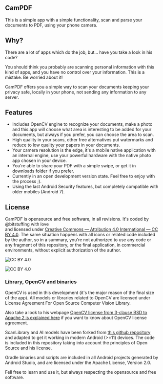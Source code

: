 ## CamPDF 

This is a simple app with a simple functionality, scan and parse your documents to PDF, 
using your phone camera.

## Why?

There are a lot of apps which do the job, but... have you take a look in his code?

You should think you probably are scanning personal information with this kind of apps, and 
you have no control over your information. This is a mistake. Be worried about it!

CamPDF offers you a simple way to scan your documents keeping your privacy safe, locally in your 
phone, not sending any information to any server.

## Features

- Includes OpenCV engine to recognize your documents, make a photo and this app will choose what area
is interesting to be added for your documents, but always if you prefer, you can choose the area to scan.
- High quality in your scans, other free alternatives put watermarks and reduce to low quality your 
papers in your documents.
- Your camera resolution is the edge, it's a mobile native application with an internal engine, use 
your powerful hardware with the native photo app chosen in your device.
- You're able to share your PDF with a simple swipe, or get it in downloads folder if you prefer.
- Currently in an open development version state. Feel free to enjoy with the process ;).
- Using the last Android Security features, but completely compatible with older mobiles (Android 7).

## License

CamPDF is opensource and free software, in all revisions. It's coded by @bitstuffing with love  
and licensed under [Creative Commons — Attribution 4.0 International — CC BY 4.0](https://creativecommons.org/licenses/by/4.0/legalcode). 
The same situation happens with all icons or related code included by the author, so in a summary, 
you're not authorized to use any code or any fragment of this repository, or the final application, 
in commercial environments, without explicit authorization of the author. 

![CC BY 4.0][cc-by-shield]

![CC BY 4.0][cc-by-image]

[cc-by-image]: https://i.creativecommons.org/l/by/4.0/88x31.png
[cc-by-shield]: https://img.shields.io/badge/License-CC%20BY%204.0-lightgrey.svg


### Library, OpenCV and binaries

OpenCV is used in this development (it's the major reason of the final size of the app). All
models or libraries related to OpenCV are licensed under License Agreement For Open Source Computer 
Vision Library. 

Also take a look to his webpage [OpenCV license from 3-clause BSD to Apache 2 is explained here](https://opencv.org/license/) 
if you want to know about OpenCV license agreement.

ScanLibrary and AI models have been forked from [this github repository](https://github.com/jhansireddy/AndroidScannerDemo/) 
and adapted to get it working in modern Android (>=11) devices. The code is included in this repository
taking into account the principles of Open Source and his license.

Gradle binaries and scripts are included in all Android projects generated by Android Studio,
and are licensed under the Apache License, Version 2.0.

Fell free to learn and use it, but always respecting the opensource and free software.
